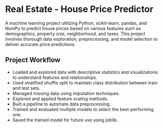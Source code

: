 # Real Estate - House Price Predictor
A machine learning project utilizing Python, scikit-learn, pandas, and NumPy to predict house prices based on various features such as demographics, property size, neighborhood, and taxes. This project involves thorough data exploration, preprocessing, and model selection to deliver accurate price predictions.

## Project Workflow
- Loaded and explored data with descriptive statistics and visualizations to understand features and relationships.
- Used stratified shuffle split to maintain class distribution between train and test sets.
- Managed missing data using imputation techniques.
- Explored and applied feature scaling methods.
- Built a pipeline to automate data preprocessing.
- Trained and evaluated multiple models to select the best-performing one.
- Saved the trained model for future use using joblib.
